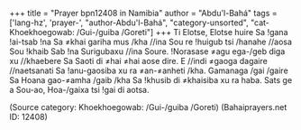 +++
title = "Prayer bpn12408 in Namibia"
author = "Abdu'l-Bahá"
tags = ['lang-hz', 'prayer-', "author-Abdu'l-Bahá", "category-unsorted", "cat-Khoekhoegowab: /Gui-/guiba /Goreti"]
+++
Ti Elotse, Elotse huire Sa !gana !ai-tsab !na Sa ≠khai gariha mus /kha //ina Sou re !huigub tsi /hanahe //aosa Sou !khaib Sab !na Surigubaxu //ina Soure. !Norasase ≠agu ega-/geb diga xu //khaebere Sa Saoti di ≠hai ≠hai aose dire. E //indi ≠gaoga dagaire //naetsanati Sa !anu-gaosiba xu ra ≠an-≠anheti /kha. Gamanaga /gai /gaire Sa Hoana gao-≠amha /gaib /kha Sa !khusib di ≠khaisiba xu ra haba. Sats ge a Sou-ao, Hoa-/gaixa tsi !gai di aotsa.

(Source category: Khoekhoegowab: /Gui-/guiba /Goreti)
(Bahaiprayers.net ID: 12408)
